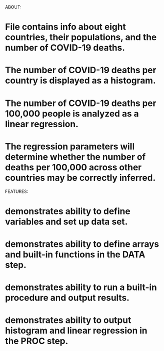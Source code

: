 ABOUT:
# File contains info about eight countries, their populations, and the number of COVID-19 deaths.
# The number of COVID-19 deaths per country is displayed as a histogram.
# The number of COVID-19 deaths per 100,000 people is analyzed as a linear regression.
# The regression parameters will determine whether the number of deaths per 100,000 across other countries may be correctly inferred.

FEATURES:
# demonstrates ability to define variables and set up data set.
# demonstrates ability to define arrays and built-in functions in the DATA step. 
# demonstrates ability to run a built-in procedure and output results.
# demonstrates ability to output histogram and linear regression in the PROC step.
